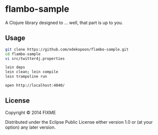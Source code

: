 # flambo-sample

A Clojure library designed to ... well, that part is up to you.

## Usage

```bash
git clone https://github.com/odekopoon/flambo-sample.git
cd flambo-sample
vi src/twitter4j.properties

lein deps
lein clean; lein compile
lein trampoline run

open http://localhost:4040/
```

## License

Copyright © 2014 FIXME

Distributed under the Eclipse Public License either version 1.0 or (at
your option) any later version.

